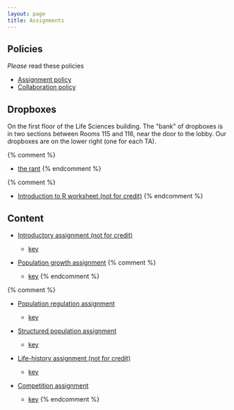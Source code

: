 ```yaml
---
layout: page
title: Assignments
---
```


## Policies

_Please_ read these policies

* [Assignment policy](/assignment_policy.html)
* [Collaboration policy](/Collaboration.html)

## Dropboxes

On the first floor of the Life Sciences building. The "bank" of dropboxes is in two sections between Rooms 115 and 116, near the door to the lobby. Our dropboxes are on the lower right (one for each TA).

{% comment %} 
* [the rant](/rant.html)
{% endcomment %} 

{% comment %} 
* [Introduction to R worksheet (not for credit)](http://lalashan.mcmaster.ca/theobio/3SS/index.php/Introduction_to_R)
{% endcomment %} 

## Content

* [Introductory assignment (not for credit)](/materials/intro.asn.pdf)
  * [key](materials/intro.key.pdf)

* [Population growth assignment](/materials/pg.asn.pdf)
{% comment %} 
  * [key](materials/pg.key.pdf)
{% endcomment %} 

{% comment %} 
* [Population regulation assignment](/materials/regulation.asn.pdf)
  * [key](/materials/regulation.key.pdf)

* [Structured population assignment](/materials/structure.asn.pdf)
  * [key](/materials/structure.key.pdf)

* [Life-history assignment (not for credit)](/materials/interaction.asn.pdf)
  * [key](/materials/interaction.key.pdf)

* [Competition assignment](/materials/competition.asn.pdf)
  * [key](/materials/competition.key.pdf)
{% endcomment %} 
